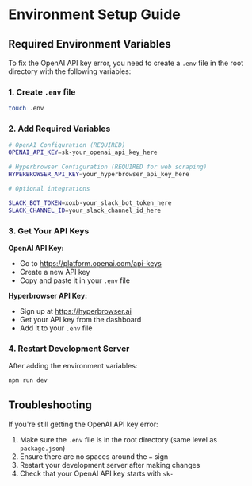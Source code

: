 # Environment Setup Guide

## Required Environment Variables

To fix the OpenAI API key error, you need to create a `.env` file in the root directory with the following variables:

### 1. Create `.env` file
```bash
touch .env
```

### 2. Add Required Variables
```bash
# OpenAI Configuration (REQUIRED)
OPENAI_API_KEY=sk-your_openai_api_key_here

# Hyperbrowser Configuration (REQUIRED for web scraping)
HYPERBROWSER_API_KEY=your_hyperbrowser_api_key_here

# Optional integrations

SLACK_BOT_TOKEN=xoxb-your_slack_bot_token_here
SLACK_CHANNEL_ID=your_slack_channel_id_here
```

### 3. Get Your API Keys

**OpenAI API Key:**
- Go to https://platform.openai.com/api-keys
- Create a new API key
- Copy and paste it in your `.env` file

**Hyperbrowser API Key:**
- Sign up at https://hyperbrowser.ai
- Get your API key from the dashboard
- Add it to your `.env` file

### 4. Restart Development Server
After adding the environment variables:
```bash
npm run dev
```

## Troubleshooting

If you're still getting the OpenAI API key error:
1. Make sure the `.env` file is in the root directory (same level as `package.json`)
2. Ensure there are no spaces around the `=` sign
3. Restart your development server after making changes
4. Check that your OpenAI API key starts with `sk-` 